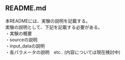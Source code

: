 ## README.md
本READMEには、実験の説明を記載する。  
実験の説明として、下記を記載する必要がある。  
・実験の概要  
・sourceの説明  
・input_dataの説明  
・各パラメータの説明　etc.. (内容については現在検討中)  

